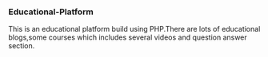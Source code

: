### Educational-Platform
This is an educational platform build using PHP.There are lots of educational blogs,some courses which includes several videos and question answer section.
